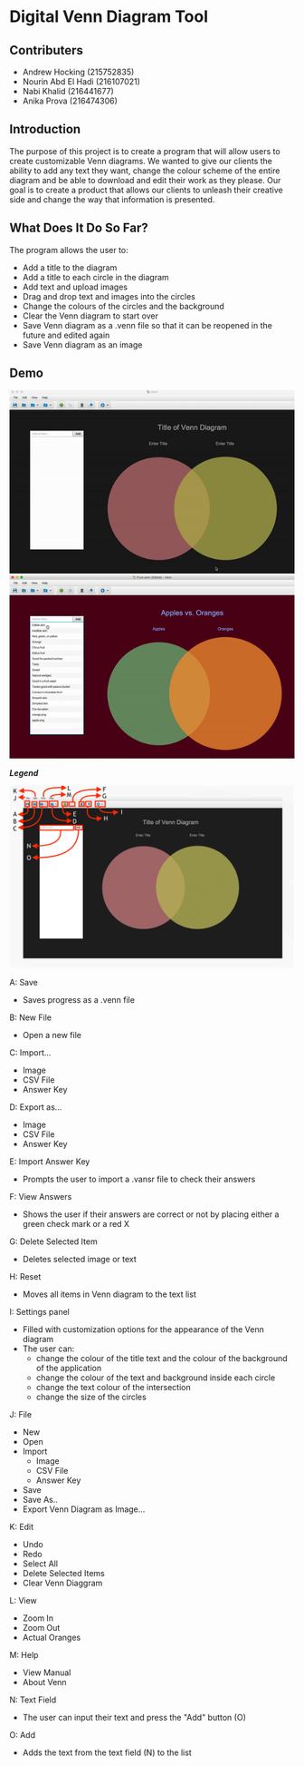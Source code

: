 # Digital Venn Diagram Tool

## Contributers 

* Andrew Hocking (215752835)
* Nourin Abd El Hadi (216107021)
* Nabi Khalid (216441677)
* Anika Prova (216474306)

## Introduction

The purpose of this project is to create a program that will allow users to create customizable Venn diagrams. We wanted to give our clients the ability to add any text they want, change the colour scheme of the entire diagram and be able to download and edit their work as they please. Our goal is to create a product that allows our clients to unleash their creative side and change the way that information is presented. 


## What Does It Do So Far?

The program allows the user to: 
* Add a title to the diagram
*	Add a title to each circle in the diagram
*	Add text and upload images
*	Drag and drop text and images into the circles
*	Change the colours of the circles and the background
*	Clear the Venn diagram to start over
*	Save Venn diagram as a .venn file so that it can be reopened in the future and edited again
*	Save Venn diagram as an image

## Demo
![demo 1 animation](https://github.com/nourinjh/EECS2311/blob/master/Assets/demo1.gif)
![demo 1 animation](https://github.com/nourinjh/EECS2311/blob/master/Assets/demo2.gif)

**_Legend_**

![venn](https://github.com/nourinjh/EECS2311/blob/master/Assets/venn.png)

A: Save
* Saves progress as a .venn file

B: New File
* Open a new file

C: Import...
* Image
* CSV File
* Answer Key

D: Export as...
* Image
* CSV File
* Answer Key
	
E: Import Answer Key
* Prompts the user to import a .vansr file to check their answers

F: View Answers
* Shows the user if their answers are correct or not by placing either a green check mark or a red X

G: Delete Selected Item
* Deletes selected image or text

H: Reset
* Moves all items in Venn diagram to the text list

I: Settings panel
* Filled with customization options for the appearance of the Venn diagram
* The user can:
	* change the colour of the title text and the colour of the background of the application
	* change the colour of the text and background inside each circle
	* change the text colour of the intersection
	* change the size of the circles 

J: File
* New
* Open
* Import
	* Image
	* CSV File
	* Answer Key
* Save
* Save As..
* Export Venn Diagram as Image...

K: Edit
* Undo
* Redo
* Select All
* Delete Selected Items
* Clear Venn Diaggram

L: View
* Zoom In
* Zoom Out
* Actual Oranges

M: Help
* View Manual 
* About Venn

N: Text Field
* The user can input their text and press the "Add" button (O)

O: Add
* Adds the text from the text field (N) to the list
